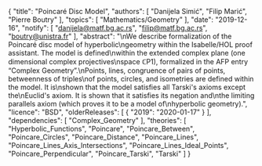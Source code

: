 {
    "title": "Poincaré Disc Model",
    "authors": [
        "Danijela Simić",
        "Filip Marić",
        "Pierre Boutry"
    ],
    "topics": [
        "Mathematics/Geometry"
    ],
    "date": "2019-12-16",
    "notify": [
        "danijela@matf.bg.ac.rs",
        "filip@matf.bg.ac.rs",
        "boutry@unistra.fr"
    ],
    "abstract": "\nWe describe formalization of the Poincaré disc model of hyperbolic\ngeometry within the Isabelle/HOL proof assistant. The model is defined\nwithin the extended complex plane (one dimensional complex projectives\nspace &#8450;P1), formalized in the AFP entry “Complex Geometry”.\nPoints, lines, congruence of pairs of points, betweenness of triples\nof points, circles, and isometries are defined within the model. It is\nshown that the model satisfies all Tarski's axioms except the\nEuclid's axiom. It is shown that it satisfies its negation and\nthe limiting parallels axiom (which proves it to be a model of\nhyperbolic geometry).",
    "licence": "BSD",
    "olderReleases": [
        {
            "2019": "2020-01-17"
        }
    ],
    "dependencies": [
        "Complex_Geometry"
    ],
    "theories": [
        "Hyperbolic_Functions",
        "Poincare",
        "Poincare_Between",
        "Poincare_Circles",
        "Poincare_Distance",
        "Poincare_Lines",
        "Poincare_Lines_Axis_Intersections",
        "Poincare_Lines_Ideal_Points",
        "Poincare_Perpendicular",
        "Poincare_Tarski",
        "Tarski"
    ]
}